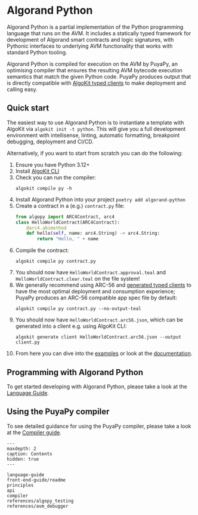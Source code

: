 # Algorand Python

Algorand Python is a partial implementation of the Python programming language that runs on the AVM. It includes a statically typed framework for development of Algorand smart contracts and logic signatures, with Pythonic interfaces to underlying AVM functionality that works with standard Python tooling.

Algorand Python is compiled for execution on the AVM by PuyaPy, an optimising compiler that ensures the resulting AVM bytecode execution semantics that match the given Python code. PuyaPy produces output that is directly compatible with [AlgoKit typed clients](https://github.com/algorandfoundation/algokit-cli/blob/main/docs/features/generate.md#1-typed-clients) to make deployment and calling easy.

## Quick start

The easiest way to use Algorand Python is to instantiate a template with AlgoKit via `algokit init -t python`. This will give you a full development environment with intellisense, linting, automatic formatting, breakpoint debugging, deployment and CI/CD.

Alternatively, if you want to start from scratch you can do the following:

1. Ensure you have Python 3.12+
2. Install [AlgoKit CLI](https://github.com/algorandfoundation/algokit-cli?tab=readme-ov-file#install)
3. Check you can run the compiler:
    ```shell
    algokit compile py -h
    ```
4. Install Algorand Python into your project `poetry add algorand-python`
5. Create a contract in a (e.g.) `contract.py` file:
    ```python
    from algopy import ARC4Contract, arc4
    class HelloWorldContract(ARC4Contract):
        @arc4.abimethod
        def hello(self, name: arc4.String) -> arc4.String:
            return "Hello, " + name
    ```
6. Compile the contract:
    ```shell
    algokit compile py contract.py
    ```
7. You should now have `HelloWorldContract.approval.teal` and `HelloWorldContract.clear.teal` on the file system!
8. We generally recommend using ARC-56 and [generated typed clients](https://github.com/algorandfoundation/algokit-cli/blob/main/docs/features/generate.md#1-typed-clients) to have the most optimal deployment and consumption experience; PuyaPy produces an ARC-56 compatible app spec file by default:
    ```shell
    algokit compile py contract.py --no-output-teal
    ```
9. You should now have `HelloWorldContract.arc56.json`, which can be generated into a client e.g. using AlgoKit CLI:
    ```shell
    algokit generate client HelloWorldContract.arc56.json --output client.py
    ```
10. From here you can dive into the [examples](https://github.com/algorandfoundation/puya/tree/main/examples) or look at the [documentation](https://algorandfoundation.github.io/puya/).

## Programming with Algorand Python

To get started developing with Algorand Python, please take a look at the [Language Guide](./language-guide.md).

## Using the PuyaPy compiler

To see detailed guidance for using the PuyaPy compiler, please take a look at the [Compiler guide](./compiler.md).

```{toctree}
---
maxdepth: 2
caption: Contents
hidden: true
---

language-guide
front-end-guide/readme
principles
api
compiler
references/algopy_testing
references/avm_debugger
```
